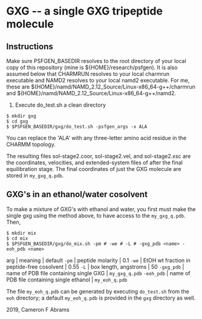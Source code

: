# GXG -- a single GXG tripeptide molecule

## Instructions

Make sure PSFGEN_BASEDIR resolves to the root directory of your local copy of this repository (mine is ${HOME}/research/psfgen).  It is also assumed below that CHARMRUN resolves to your local charmrun executable and NAMD2 resolves to your local namd2 executable.  For me, these are ${HOME}/namd/NAMD_2.12_Source/Linux-x86_64-g++/charmrun and ${HOME}/namd/NAMD_2.12_Source/Linux-x86_64-g++/namd2.

1. Execute do_test.sh a clean directory

```
$ mkdir gxg
$ cd gxg
$ $PSFGEN_BASEDIR/gxg/do_test.sh -psfgen_args -x ALA
```
You can replace the 'ALA' with any three-letter amino acid residue in the CHARMM topology.


The resulting files sol-stage2.coor, sol-stage2.vel, and sol-stage2.xsc are the coordinates, velocities, and extended-system files of after the final equilibration stage.  The final coordinates of just the GXG molecule are stored in `my_gxg_q.pdb`.

## GXG's in an ethanol/water cosolvent

To make a mixture of GXG's with ethanol and water, you first must make the single gxg using the method above, to have access to the `my_gxg_q.pdb`.
Then,

```
$ mkdir mix
$ cd mix
$ $PSFGEN_BASEDIR/gxg/do_mix.sh -pm # -we # -L # -gxg_pdb <name> -eoh_pdb <name>
```

arg | meaning | default
`-pm` | peptide molarity | 0.1
`-we` | EtOH wt fraction in peptide-free cosolvent | 0.55
`-L`  | box length, angstroms | 50
`-gxg_pdb` | name of PDB file containing single GXG | `my_gxg_q.pdb`
`-eoh_pdb` | name of PDB file containing single ethanol | `my_eoh_q.pdb`

The file `my_eoh_q.pdb` can be generated by executing `do_test.sh` 
from the `eoh` directory; a default `my_eoh_q.pdb` is provided in 
the `gxg` directory as well.

2019, Cameron F Abrams
